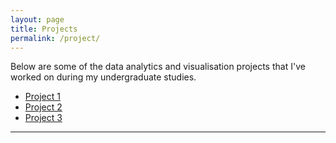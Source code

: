 ```yaml
---
layout: page
title: Projects
permalink: /project/
---
```


Below are some of the data analytics and visualisation projects that I've worked on during my undergraduate studies. 

* [Project 1](https://github.com/imihshos)
* [Project 2](https://github.com/imihshos)
* [Project 3](https://github.com/imihshos)


***
